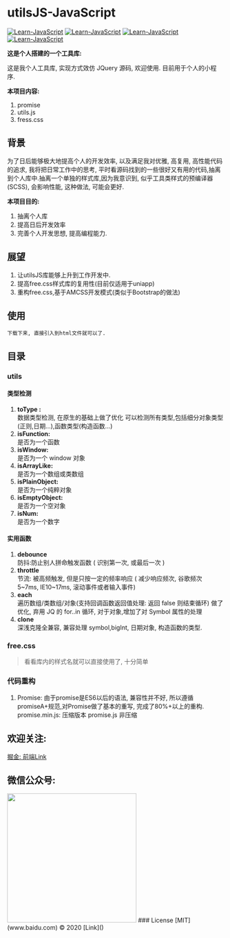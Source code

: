    # utilsJS-JavaScript
[![Learn-JavaScript](https://img.shields.io/badge/License-MIT-green)](https://github.com/LinkSofuny/Learn-JavaScript) [![Learn-JavaScript](https://img.shields.io/badge/free.css-v1.0-green)](https://github.com/LinkSofuny/Learn-JavaScript) [![Learn-JavaScript](https://img.shields.io/badge/utils.js-v1.1-green)](https://github.com/LinkSofuny/Learn-JavaScript) [![Learn-JavaScript](https://img.shields.io/badge/promise.js-v1.0-green)](https://github.com/LinkSofuny/Learn-JavaScript)

  
**这是个人搭建的一个工具库:**  
  
  这是我个人工具库, 实现方式效仿 JQuery 源码, 欢迎使用. 目前用于个人的小程序.

**本项目内容:**
  1. promise
  2. utils.js
  3. fress.css

## 背景
   为了日后能够极大地提高个人的开发效率, 以及满足我对优雅, 高复用, 高性能代码的追求, 我将把日常工作中的思考, 平时看源码找到的一些很好又有用的代码,抽离到个人库中.抽离一个单独的样式库,因为我意识到, 似乎工具类样式的预编译器(SCSS), 会影响性能, 这种做法, 可能会更好.

**本项目目的:**
  1. 抽离个人库
  2. 提高日后开发效率
  3. 完善个人开发思想, 提高编程能力.

## 展望
   1. 让utilsJS库能够上升到工作开发中.
   2. 提高free.css样式库的复用性(目前仅适用于uniapp)
   3. 重构free.css,基于AMCSS开发模式(类似于Bootstrap的做法)

## 使用
```
下载下来, 直接引入到html文件就可以了.
```
####


## 目录
### utils
#### 类型检测

1. **toType :** <br />
   数据类型检测, 在原生的基础上做了优化 可以检测所有类型,包括细分对象类型(正则,日期...),函数类型(构造函数...)
2. **isFunction:** <br />
   是否为一个函数
3. **isWindow:** <br />
   是否为一个 window 对象
4. **isArrayLike:** <br />
   是否为一个数组或类数组
5. **isPlainObject:** <br />
   是否为一个纯粹对象
6. **isEmptyObject:** <br />
   是否为一个空对象
7. **isNum:** <br />
   是否为一个数字

#### 实用函数

1. **debounce** <br />
   防抖:防止别人拼命触发函数
   ( 识别第一次, 或最后一次 )
2. **throttle** <br />
   节流: 被高频触发, 但是只按一定的频率响应
   ( 减少响应频次, 谷歌频次 5~7ms, IE10~17ms, 滚动事件或者输入事件)
3. **each** <br />
   遍历数组/类数组/对象(支持回调函数返回值处理: 返回 false 则结束循环)
   做了优化, 弃用 JQ 的 for..in 循环,
   对于对象,增加了对 Symbol 属性的处理
4. **clone** <br />
   深浅克隆全兼容, 兼容处理 symbol,bigInt, 日期对象, 构造函数的类型.

### free.css

> 看看库内的样式名就可以直接使用了, 十分简单

### 代码重构
1. Promise:
   由于promise是ES6以后的语法, 兼容性并不好, 所以遵循promiseA+规范,对Promise做了基本的重写, 完成了80%+以上的重构.
   promise.min.js: 压缩版本
   promise.js 非压缩


## 欢迎关注:
[掘金: 前端Link](https://juejin.cn/user/2005929448188567)  
## 微信公众号:
<img src="https://p3-juejin.byteimg.com/tos-cn-i-k3u1fbpfcp/de68be4aa82e414195f43b21144f1f9d~tplv-k3u1fbpfcp-watermark.image" width="300px"/>
### License
[MIT](www.baidu.com) © 2020 [Link]()